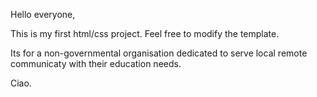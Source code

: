 Hello everyone,

This is my first html/css project. Feel free to modify the template. 

Its for a non-governmental organisation dedicated to serve local remote communicaty with their education needs.

Ciao.

